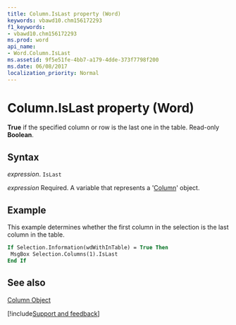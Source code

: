```yaml
---
title: Column.IsLast property (Word)
keywords: vbawd10.chm156172293
f1_keywords:
- vbawd10.chm156172293
ms.prod: word
api_name:
- Word.Column.IsLast
ms.assetid: 9f5e51fe-4bb7-a179-4dde-373f7798f200
ms.date: 06/08/2017
localization_priority: Normal
---
```



# Column.IsLast property (Word)

 **True** if the specified column or row is the last one in the table. Read-only **Boolean**.


## Syntax

_expression_. `IsLast`

_expression_ Required. A variable that represents a '[Column](Word.Column.md)' object.


## Example

This example determines whether the first column in the selection is the last column in the table.


```vb
If Selection.Information(wdWithInTable) = True Then 
 MsgBox Selection.Columns(1).IsLast 
End If
```


## See also


[Column Object](Word.Column.md)

[!include[Support and feedback](~/includes/feedback-boilerplate.md)]